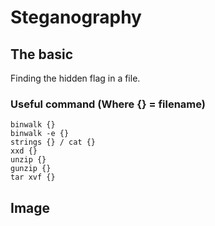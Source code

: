 # Steganography
## The basic
Finding the hidden flag in a file.

### Useful command (Where {} = filename)
```
binwalk {}
binwalk -e {}
strings {} / cat {}
xxd {}
unzip {}
gunzip {}
tar xvf {}
```

## Image

